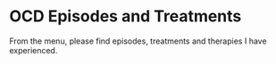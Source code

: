 # OCD Episodes and Treatments

From the menu, please find episodes, treatments and therapies I have experienced.
